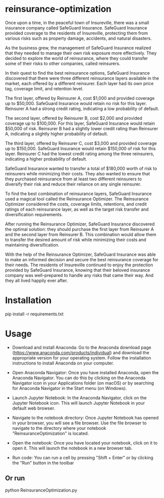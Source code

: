 # reinsurance-optimization
Once upon a time, in the peaceful town of Insureville, there was a small insurance company called SafeGuard Insurance. SafeGuard Insurance provided coverage to the residents of Insureville, protecting them from various risks such as property damage, accidents, and natural disasters. 

As the business grew, the management of SafeGuard Insurance realized that they needed to manage their own risk exposure more effectively. They decided to explore the world of reinsurance, where they could transfer some of their risks to other companies, called reinsurers. 

In their quest to find the best reinsurance options, SafeGuard Insurance discovered that there were three different reinsurance layers available in the market, each offered by a different reinsurer. Each layer had its own price tag, coverage limit, and retention level. 

The first layer, offered by Reinsurer A, cost $1,000 and provided coverage up to $50,000. SafeGuard Insurance would retain no risk for this layer. Reinsurer A had a strong credit rating, indicating a low probability of default. 

The second layer, offered by Reinsurer B, cost $2,000 and provided coverage up to $100,000. For this layer, SafeGuard Insurance would retain $50,000 of risk. Reinsurer B had a slightly lower credit rating than Reinsurer A, indicating a slightly higher probability of default. 

The third layer, offered by Reinsurer C, cost $3,000 and provided coverage up to $150,000. SafeGuard Insurance would retain $150,000 of risk for this layer. Reinsurer C had the lowest credit rating among the three reinsurers, indicating a higher probability of default. 

SafeGuard Insurance wanted to transfer a total of $180,000 worth of risk to reinsurers while minimizing their costs. They also wanted to ensure that they purchased reinsurance from at least two different reinsurers to diversify their risk and reduce their reliance on any single reinsurer. 

To find the best combination of reinsurance layers, SafeGuard Insurance used a magical tool called the Reinsurance Optimizer. The Reinsurance Optimizer considered the costs, coverage limits, retentions, and credit ratings of each reinsurance layer, as well as the target risk transfer and diversification requirements. 

After running the Reinsurance Optimizer, SafeGuard Insurance discovered the optimal solution: they should purchase the first layer from Reinsurer A and the second layer from Reinsurer B. This combination would allow them to transfer the desired amount of risk while minimizing their costs and maintaining diversification. 

With the help of the Reinsurance Optimizer, SafeGuard Insurance was able to make an informed decision and secure the best reinsurance coverage for their needs. The residents of Insureville continued to enjoy the protection provided by SafeGuard Insurance, knowing that their beloved insurance company was well-prepared to handle any risks that came their way. And they all lived happily ever after.

# Installation
pip install -r requirements.txt

# Usage
- Download and install Anaconda: Go to the Anaconda download page (https://www.anaconda.com/products/individual) and download the appropriate version for your operating system. Follow the installation instructions to install Anaconda on your computer.

- Open Anaconda Navigator: Once you have installed Anaconda, open the Anaconda Navigator. You can do this by clicking on the Anaconda Navigator icon in your Applications folder (on macOS) or by searching for Anaconda Navigator in the Start menu (on Windows). 

- Launch Jupyter Notebook: In the Anaconda Navigator, click on the Jupyter Notebook icon. This will launch Jupyter Notebook in your default web browser. 

- Navigate to the notebook directory: Once Jupyter Notebook has opened in your browser, you will see a file browser. Use the file browser to navigate to the directory where your notebook "ReinsuranceOptimization" is located. 

- Open the notebook: Once you have located your notebook, click on it to open it. This will launch the notebook in a new browser tab. 

- Run code: You can run a cell by pressing "Shift + Enter" or by clicking the "Run" button in the toolbar

## Or run
python ReinsuranceOptimization.py
